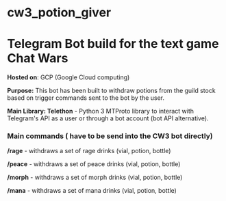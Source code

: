 # cw3_potion_giver
# Telegram Bot build for the text game Chat Wars

**Hosted on**: GCP (Google Cloud computing)

**Purpose:** This bot has been built to withdraw potions from the guild stock based on trigger commands sent to the bot by the user.

**Main Library: Telethon** - Python 3 MTProto library to interact with Telegram's API as a user or through a bot account (bot API alternative).


### Main commands ( have to be send into the CW3 bot directly)

**/rage**  - withdraws a set of rage drinks  (vial, potion, bottle)

**/peace** - withdraws a set of peace drinks (vial, potion, bottle)

**/morph** - withdraws a set of morph drinks (vial, potion, bottle)

**/mana**  - withdraws a set of mana drinks  (vial, potion, bottle)
